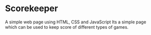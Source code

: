 # Scorekeeper
A simple web page using HTML, CSS and JavaScript
Its a simple page which can be used to keep score of different types of games.
